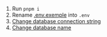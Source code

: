 
1. Run `pnpm i `
2. Rename [.env.exemple](./env.exemple) into `.env`
3. [Change database connection string](./env)
4. [Change database name](./src/lib/server/db.js)